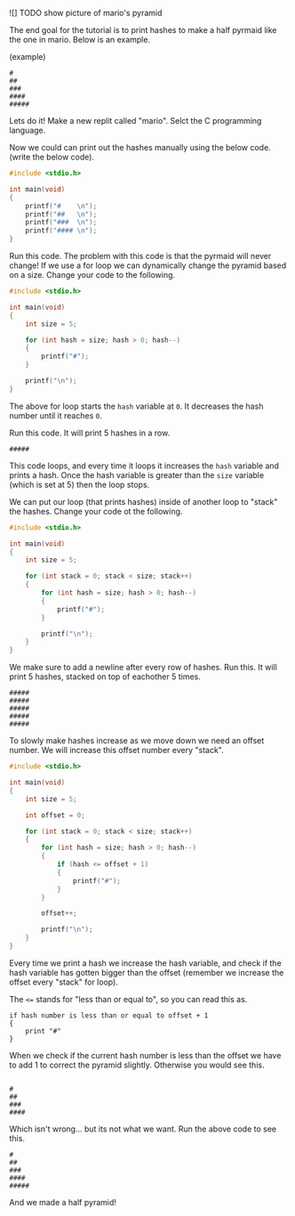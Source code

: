 ![] TODO show picture of mario's pyramid

The end goal for the tutorial is to print hashes to make a half pyrmaid like the one in mario. Below is an example.

(example)
```
#
##
###
####
#####
```

Lets do it! Make a new replit called "mario". Selct the C programming language.

Now we could can print out the hashes manually using the below code. (write the below code).

```c
#include <stdio.h>

int main(void) 
{
	printf("#    \n");
	printf("##   \n");
	printf("###  \n");
	printf("#### \n");
}
```

Run this code. The problem with this code is that the pyrmaid will never change! If we use a for loop we can dynamically change the pyramid based on a size. Change your code to the following.

```c
#include <stdio.h>

int main(void) 
{
	int size = 5;

	for (int hash = size; hash > 0; hash--) 
	{
		printf("#");
	}

	printf("\n");
}
```

The above for loop starts the `hash` variable at `0`. It decreases the hash number until it reaches `0`.

Run this code. It will print 5 hashes in a row.

```
#####
```

This code loops, and every time it loops it increases the `hash` variable and prints a hash. Once the hash variable is greater than the `size` variable (which is set at 5) then the loop stops.

We can put our loop (that prints hashes) inside of another loop to "stack" the hashes. Change your code ot the following.

```c
#include <stdio.h>

int main(void) 
{
	int size = 5;

	for (int stack = 0; stack < size; stack++)
	{
		for (int hash = size; hash > 0; hash--) 
		{
			printf("#");
		}

		printf("\n");
	}
}
```

We make sure to add a newline after every row of hashes. Run this. It will print 5 hashes, stacked on top of eachother 5 times.

```
#####
#####
#####
#####
#####
```

To slowly make hashes increase as we move down we need an offset number. We will increase this offset number every "stack".

```c
#include <stdio.h>

int main(void) 
{
	int size = 5;

	int offset = 0;

	for (int stack = 0; stack < size; stack++)
	{
		for (int hash = size; hash > 0; hash--) 
		{
			if (hash <= offset + 1)
			{
				printf("#");
			}
		}

		offset++;

		printf("\n");
	}
}
```

Every time we print a hash we increase the hash variable, and check if the hash variable has gotten bigger than the offset (remember we increase the offset every "stack" for loop). 

The `<=` stands for "less than or equal to", so you can read this as.

```
if hash number is less than or equal to offset + 1
{
	print "#"
}
```

When we check if the current hash number is less than the offset we have to add 1 to correct the pyramid slightly. Otherwise you would see this.

```

#
##
###
####
```

Which isn't wrong... but its not what we want. Run the above code to see this.

```
#
##
###
####
#####
```

And we made a half pyramid!